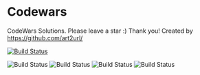 # Codewars 

CodeWars Solutions. 
Please leave a star :) Thank you! 
Created by https://github.com/art2url/

[![Build Status](https://www.codewars.com/users/art2url/badges/micro)](https://www.codewars.com/users/art2url) 

![Build Status](https://img.shields.io/github/languages/top/art2url/Codewars?style=for-the-badge)
![Build Status](https://img.shields.io/github/languages/code-size/art2url/Codewars?style=for-the-badge)
![Build Status](https://img.shields.io/github/languages/count/art2url/Codewars?style=for-the-badge)
![Build Status](https://img.shields.io/github/last-commit/art2url/Codewars?style=for-the-badge)
